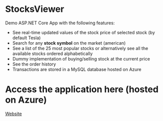 # StocksViewer
Demo ASP.NET Core App with the following features:
- See real-time updated values of the stock price of selected stock (by default Tesla)
- Search for any **stock symbol** on the market (american)
- See a list of the 25 most popular stocks or alternatively see all the available stocks ordered alphabetically
- Dummy implementation of buying/selling stock at the current price
- See the order history
- Transactions are stored in a MySQL database hosted on Azure

# Access the application here (hosted on Azure)
[Website](stocksviewerui20230410112945.azurewebsites.net)
